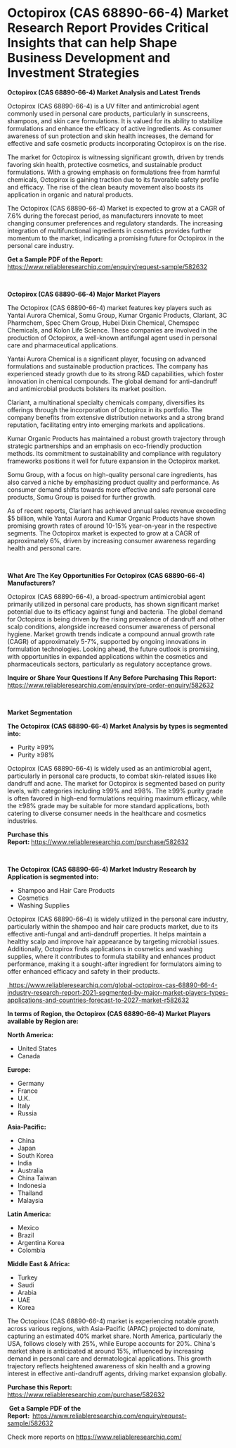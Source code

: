 <p><h1>Octopirox (CAS 68890-66-4) Market Research Report Provides Critical Insights that can help Shape Business Development and Investment Strategies</h1></p><p><strong>Octopirox (CAS 68890-66-4) Market Analysis and Latest Trends</strong></p>
<p><p>Octopirox (CAS 68890-66-4) is a UV filter and antimicrobial agent commonly used in personal care products, particularly in sunscreens, shampoos, and skin care formulations. It is valued for its ability to stabilize formulations and enhance the efficacy of active ingredients. As consumer awareness of sun protection and skin health increases, the demand for effective and safe cosmetic products incorporating Octopirox is on the rise.</p><p>The market for Octopirox is witnessing significant growth, driven by trends favoring skin health, protective cosmetics, and sustainable product formulations. With a growing emphasis on formulations free from harmful chemicals, Octopirox is gaining traction due to its favorable safety profile and efficacy. The rise of the clean beauty movement also boosts its application in organic and natural products.</p><p>The Octopirox (CAS 68890-66-4) Market is expected to grow at a CAGR of 7.6% during the forecast period, as manufacturers innovate to meet changing consumer preferences and regulatory standards. The increasing integration of multifunctional ingredients in cosmetics provides further momentum to the market, indicating a promising future for Octopirox in the personal care industry.</p></p>
<p><strong>Get a Sample PDF of the Report:&nbsp;</strong> <a href="https://www.reliableresearchiq.com/enquiry/request-sample/582632?utm_campaign=3500&utm_medium=2&utm_source=Github&utm_content=ia&utm_term=23032025&utm_id=octopirox-cas-68890-66-4">https://www.reliableresearchiq.com/enquiry/request-sample/582632</a></p>
<p>&nbsp;</p>
<p><strong>Octopirox (CAS 68890-66-4) Major Market Players</strong></p>
<p><p>The Octopirox (CAS 68890-66-4) market features key players such as Yantai Aurora Chemical, Somu Group, Kumar Organic Products, Clariant, 3C Pharmchem, Spec Chem Group, Hubei Dixin Chemical, Chemspec Chemicals, and Kolon Life Science. These companies are involved in the production of Octopirox, a well-known antifungal agent used in personal care and pharmaceutical applications.</p><p>Yantai Aurora Chemical is a significant player, focusing on advanced formulations and sustainable production practices. The company has experienced steady growth due to its strong R&D capabilities, which foster innovation in chemical compounds. The global demand for anti-dandruff and antimicrobial products bolsters its market position.</p><p>Clariant, a multinational specialty chemicals company, diversifies its offerings through the incorporation of Octopirox in its portfolio. The company benefits from extensive distribution networks and a strong brand reputation, facilitating entry into emerging markets and applications.</p><p>Kumar Organic Products has maintained a robust growth trajectory through strategic partnerships and an emphasis on eco-friendly production methods. Its commitment to sustainability and compliance with regulatory frameworks positions it well for future expansion in the Octopirox market.</p><p>Somu Group, with a focus on high-quality personal care ingredients, has also carved a niche by emphasizing product quality and performance. As consumer demand shifts towards more effective and safe personal care products, Somu Group is poised for further growth.</p><p>As of recent reports, Clariant has achieved annual sales revenue exceeding $5 billion, while Yantai Aurora and Kumar Organic Products have shown promising growth rates of around 10-15% year-on-year in the respective segments. The Octopirox market is expected to grow at a CAGR of approximately 6%, driven by increasing consumer awareness regarding health and personal care.</p></p>
<p>&nbsp;</p>
<p><strong>What Are The Key Opportunities For Octopirox (CAS 68890-66-4) Manufacturers?</strong></p>
<p><p>Octopirox (CAS 68890-66-4), a broad-spectrum antimicrobial agent primarily utilized in personal care products, has shown significant market potential due to its efficacy against fungi and bacteria. The global demand for Octopirox is being driven by the rising prevalence of dandruff and other scalp conditions, alongside increased consumer awareness of personal hygiene. Market growth trends indicate a compound annual growth rate (CAGR) of approximately 5-7%, supported by ongoing innovations in formulation technologies. Looking ahead, the future outlook is promising, with opportunities in expanded applications within the cosmetics and pharmaceuticals sectors, particularly as regulatory acceptance grows.</p></p>
<p><strong>Inquire or Share Your Questions If Any Before Purchasing This Report:</strong> <a href="https://www.reliableresearchiq.com/enquiry/pre-order-enquiry/582632?utm_campaign=3500&utm_medium=2&utm_source=Github&utm_content=ia&utm_term=23032025&utm_id=octopirox-cas-68890-66-4">https://www.reliableresearchiq.com/enquiry/pre-order-enquiry/582632</a></p>
<p>&nbsp;</p>
<p><strong>Market Segmentation</strong></p>
<p><strong>The Octopirox (CAS 68890-66-4) Market Analysis by types is segmented into:</strong></p>
<p><ul><li>Purity ≥99%</li><li>Purity ≥98%</li></ul></p>
<p><p>Octopirox (CAS 68890-66-4) is widely used as an antimicrobial agent, particularly in personal care products, to combat skin-related issues like dandruff and acne. The market for Octopirox is segmented based on purity levels, with categories including ≥99% and ≥98%. The ≥99% purity grade is often favored in high-end formulations requiring maximum efficacy, while the ≥98% grade may be suitable for more standard applications, both catering to diverse consumer needs in the healthcare and cosmetics industries.</p></p>
<p><strong>Purchase this Report:&nbsp;</strong><a href="https://www.reliableresearchiq.com/purchase/582632?utm_campaign=3500&utm_medium=2&utm_source=Github&utm_content=ia&utm_term=23032025&utm_id=octopirox-cas-68890-66-4">https://www.reliableresearchiq.com/purchase/582632</a></p>
<p>&nbsp;</p>
<p><strong>The Octopirox (CAS 68890-66-4) Market Industry Research by Application is segmented into:</strong></p>
<p><ul><li>Shampoo and Hair Care Products</li><li>Cosmetics</li><li>Washing Supplies</li></ul></p>
<p><p>Octopirox (CAS 68890-66-4) is widely utilized in the personal care industry, particularly within the shampoo and hair care products market, due to its effective anti-fungal and anti-dandruff properties. It helps maintain a healthy scalp and improve hair appearance by targeting microbial issues. Additionally, Octopirox finds applications in cosmetics and washing supplies, where it contributes to formula stability and enhances product performance, making it a sought-after ingredient for formulators aiming to offer enhanced efficacy and safety in their products.</p></p>
<p><a href="https://www.reliableresearchiq.com/global-octopirox-cas-68890-66-4-industry-research-report-2021-segmented-by-major-market-players-types-applications-and-countries-forecast-to-2027-market-r582632?utm_campaign=3500&utm_medium=2&utm_source=Github&utm_content=ia&utm_term=23032025&utm_id=octopirox-cas-68890-66-4">&nbsp;https://www.reliableresearchiq.com/global-octopirox-cas-68890-66-4-industry-research-report-2021-segmented-by-major-market-players-types-applications-and-countries-forecast-to-2027-market-r582632</a></p>
<p><strong>In terms of Region, the Octopirox (CAS 68890-66-4) Market Players available by Region are:</strong></p>
<p>
    <p> <strong> North America: </strong>
        <ul>
            <li>United States</li>
            <li>Canada</li>
        </ul>
        </p> 
    <p> <strong> Europe: </strong>
        <ul>
            <li>Germany</li>
            <li>France</li>
            <li>U.K.</li>
            <li>Italy</li>
            <li>Russia</li>
        </ul>
        </p> 
    <p> <strong> Asia-Pacific: </strong>
        <ul>
            <li>China</li>
            <li>Japan</li>
            <li>South Korea</li>
            <li>India</li>
            <li>Australia</li>
            <li>China Taiwan</li>
            <li>Indonesia</li>
            <li>Thailand</li>
            <li>Malaysia</li>
        </ul>
        </p> 
    <p> <strong> Latin America: </strong>
        <ul>
            <li>Mexico</li>
            <li>Brazil</li>
            <li>Argentina Korea</li>
            <li>Colombia</li>
        </ul>
        </p> 
    <p> <strong> Middle East & Africa: </strong>
        <ul>
            <li>Turkey</li>
            <li>Saudi</li>
            <li>Arabia</li>
            <li>UAE</li>
            <li>Korea</li>
        </ul>
    </p>
    </p>
<p><p>The Octopirox (CAS 68890-66-4) market is experiencing notable growth across various regions, with Asia-Pacific (APAC) projected to dominate, capturing an estimated 40% market share. North America, particularly the USA, follows closely with 25%, while Europe accounts for 20%. China's market share is anticipated at around 15%, influenced by increasing demand in personal care and dermatological applications. This growth trajectory reflects heightened awareness of skin health and a growing interest in effective anti-dandruff agents, driving market expansion globally.</p></p>
<p><strong>Purchase this Report: </strong><a href="https://www.reliableresearchiq.com/purchase/582632?utm_campaign=3500&utm_medium=2&utm_source=Github&utm_content=ia&utm_term=23032025&utm_id=octopirox-cas-68890-66-4">https://www.reliableresearchiq.com/purchase/582632</a></p>
<p>&nbsp;<strong>Get a Sample PDF of the Report:&nbsp;&nbsp;</strong><a href="https://www.reliableresearchiq.com/enquiry/request-sample/582632?utm_campaign=3500&utm_medium=2&utm_source=Github&utm_content=ia&utm_term=23032025&utm_id=octopirox-cas-68890-66-4">https://www.reliableresearchiq.com/enquiry/request-sample/582632</a></p>
<p><strong></strong></p>
<p>Check more reports on <a href="https://www.reliableresearchiq.com/?utm_campaign=3500&utm_medium=2&utm_source=Github&utm_content=ia&utm_term=23032025&utm_id=octopirox-cas-68890-66-4">https://www.reliableresearchiq.com/</a></p>